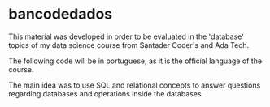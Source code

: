 # bancodedados
This material was developed in order to be evaluated in the 'database' topics of my data science course from Santader Coder's and Ada Tech.

The following code will be in portuguese, as it is the official language of the course.

The main idea was to use SQL and relational concepts to answer questions regarding databases and operations inside the databases.

